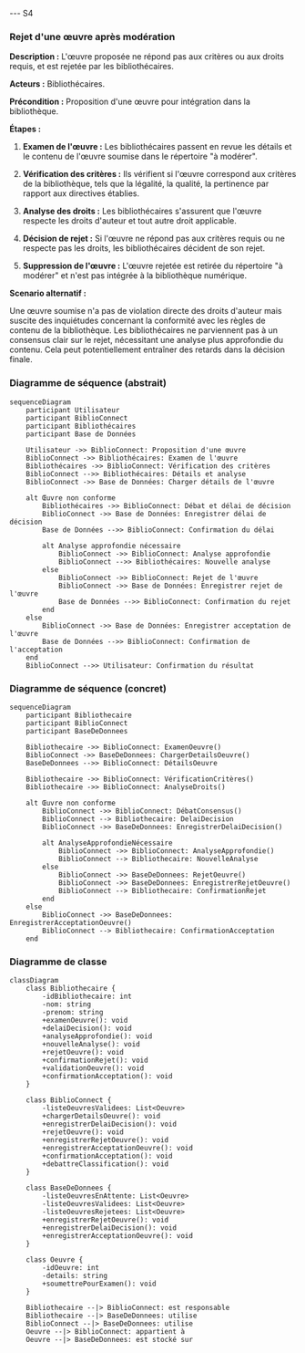 --- S4
### Rejet d'une œuvre après modération

**Description :** L'œuvre proposée ne répond pas aux critères ou aux droits requis, et est rejetée par les bibliothécaires.

**Acteurs :** Bibliothécaires.

**Précondition :** Proposition d'une œuvre pour intégration dans la bibliothèque.

**Étapes :**

1. **Examen de l'œuvre :** Les bibliothécaires passent en revue les détails et le contenu de l'œuvre soumise dans le répertoire "à modérer".

2. **Vérification des critères :** Ils vérifient si l'œuvre correspond aux critères de la bibliothèque, tels que la légalité, la qualité, la pertinence par rapport aux directives établies.

3. **Analyse des droits :** Les bibliothécaires s'assurent que l'œuvre respecte les droits d'auteur et tout autre droit applicable.

4. **Décision de rejet :** Si l'œuvre ne répond pas aux critères requis ou ne respecte pas les droits, les bibliothécaires décident de son rejet.

5. **Suppression de l'œuvre :** L'œuvre rejetée est retirée du répertoire "à modérer" et n'est pas intégrée à la bibliothèque numérique.

**Scenario alternatif :**

Une œuvre soumise n'a pas de violation directe des droits d'auteur mais suscite des inquiétudes concernant la conformité avec les règles de contenu de la bibliothèque. Les bibliothécaires ne parviennent pas à un consensus clair sur le rejet, nécessitant une analyse plus approfondie du contenu. Cela peut potentiellement entraîner des retards dans la décision finale.

### Diagramme de séquence (abstrait)
```mermaid
sequenceDiagram
    participant Utilisateur
    participant BiblioConnect
    participant Bibliothécaires
    participant Base de Données

    Utilisateur ->> BiblioConnect: Proposition d'une œuvre
    BiblioConnect ->> Bibliothécaires: Examen de l'œuvre
    Bibliothécaires ->> BiblioConnect: Vérification des critères
    BiblioConnect -->> Bibliothécaires: Détails et analyse
    BiblioConnect ->> Base de Données: Charger détails de l'œuvre

    alt Œuvre non conforme
        Bibliothécaires ->> BiblioConnect: Débat et délai de décision
        BiblioConnect ->> Base de Données: Enregistrer délai de décision
        Base de Données -->> BiblioConnect: Confirmation du délai

        alt Analyse approfondie nécessaire
            BiblioConnect ->> BiblioConnect: Analyse approfondie
            BiblioConnect -->> Bibliothécaires: Nouvelle analyse
        else
            BiblioConnect ->> BiblioConnect: Rejet de l'œuvre
            BiblioConnect ->> Base de Données: Enregistrer rejet de l'œuvre
            Base de Données -->> BiblioConnect: Confirmation du rejet
        end
    else
        BiblioConnect ->> Base de Données: Enregistrer acceptation de l'œuvre
        Base de Données -->> BiblioConnect: Confirmation de l'acceptation
    end
    BiblioConnect -->> Utilisateur: Confirmation du résultat
```

### Diagramme de séquence (concret)
```mermaid
sequenceDiagram
    participant Bibliothecaire
    participant BiblioConnect
    participant BaseDeDonnees

    Bibliothecaire ->> BiblioConnect: ExamenOeuvre()
    BiblioConnect ->> BaseDeDonnees: ChargerDetailsOeuvre()
    BaseDeDonnees -->> BiblioConnect: DétailsOeuvre

    Bibliothecaire ->> BiblioConnect: VérificationCritères()
    Bibliothecaire ->> BiblioConnect: AnalyseDroits()

    alt Œuvre non conforme
        BiblioConnect ->> BiblioConnect: DébatConsensus()
        BiblioConnect --> Bibliothecaire: DelaiDecision
        BiblioConnect ->> BaseDeDonnees: EnregistrerDelaiDecision()
  
        alt AnalyseApprofondieNécessaire
            BiblioConnect ->> BiblioConnect: AnalyseApprofondie()
            BiblioConnect --> Bibliothecaire: NouvelleAnalyse
        else
            BiblioConnect ->> BaseDeDonnees: RejetOeuvre()
            BiblioConnect ->> BaseDeDonnees: EnregistrerRejetOeuvre()
            BiblioConnect --> Bibliothecaire: ConfirmationRejet
        end
    else
        BiblioConnect ->> BaseDeDonnees: EnregistrerAcceptationOeuvre()
        BiblioConnect --> Bibliothecaire: ConfirmationAcceptation
    end
```

### Diagramme de classe
```mermaid
classDiagram
    class Bibliothecaire {
        -idBibliothecaire: int
        -nom: string
        -prenom: string
        +examenOeuvre(): void
        +delaiDecision(): void
        +analyseApprofondie(): void
        +nouvelleAnalyse(): void
        +rejetOeuvre(): void
        +confirmationRejet(): void
        +validationOeuvre(): void
        +confirmationAcceptation(): void
    }

    class BiblioConnect {
        -listeOeuvresValidees: List<Oeuvre>
        +chargerDetailsOeuvre(): void
        +enregistrerDelaiDecision(): void
        +rejetOeuvre(): void
        +enregistrerRejetOeuvre(): void
        +enregistrerAcceptationOeuvre(): void
        +confirmationAcceptation(): void
        +debattreClassification(): void
    }

    class BaseDeDonnees {
        -listeOeuvresEnAttente: List<Oeuvre>
        -listeOeuvresValidees: List<Oeuvre>
        -listeOeuvresRejetees: List<Oeuvre>
        +enregistrerRejetOeuvre(): void
        +enregistrerDelaiDecision(): void
        +enregistrerAcceptationOeuvre(): void
    }

    class Oeuvre {
        -idOeuvre: int
        -details: string
        +soumettrePourExamen(): void
    }

    Bibliothecaire --|> BiblioConnect: est responsable
    Bibliothecaire --|> BaseDeDonnees: utilise
    BiblioConnect --|> BaseDeDonnees: utilise
    Oeuvre --|> BiblioConnect: appartient à
    Oeuvre --|> BaseDeDonnees: est stocké sur
```
